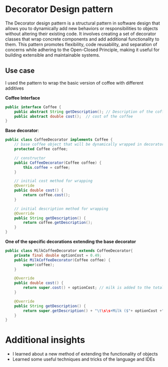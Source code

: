 # Decorator Design pattern
The Decorator design pattern is a structural pattern in software design that allows you to dynamically add new behaviors or responsibilities to objects without altering their existing code. It involves creating a set of decorator classes that wrap concrete components and add additional functionality to them. This pattern promotes flexibility, code reusability, and separation of concerns while adhering to the Open-Closed Principle, making it useful for building extensible and maintainable systems.


## Use case
I used the pattern to wrap the basic version of coffee with different additives

**Coffee Interface**
```java
public interface Coffee {
    public abstract String getDescription(); // Description of the coffee
    public abstract double cost();  // cost of the coffee
}
```
**Base decorator**:
```java
public class CoffeeDecorator implements Coffee {
    // base coffee object that will be dynamically wrapped in decorators
    protected Coffee coffee;

    // constructor
    public CoffeeDecorator(Coffee coffee) {
        this.coffee = coffee;
    }

    // initial cost method for wrapping
    @Override
    public double cost() {
        return coffee.cost();
    }

    // initial description method for wrapping
    @Override
    public String getDescription() {
        return coffee.getDescription();
    }
}
```
**One of the specific decorations extending the base decorator**
```java
public class MilkCoffeeDecorator extends CoffeeDecorator{
    private final double optionCost = 0.49;
    public MilkCoffeeDecorator(Coffee coffee) {
        super(coffee);
    }

    @Override
    public double cost() {
        return super.cost() + optionCost; // milk is added to the total cost
    }

    @Override
    public String getDescription() {
        return super.getDescription() + "\t\s\s+Milk ($"+ optionCost +")\n"; // milk is shown in the description
    }
}
```
# Additional insights
- I learned about a new method of extending the functionality of objects
- Learned some useful techniques and tricks of the language and IDEs